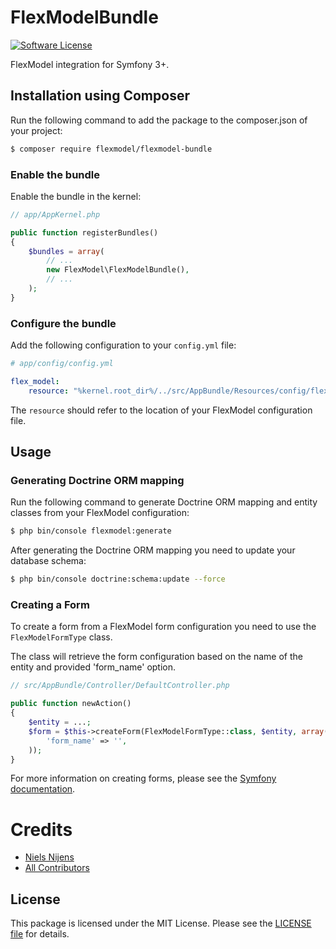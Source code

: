 # FlexModelBundle

[![Software License][icon-license]](LICENSE.md)

FlexModel integration for Symfony 3+.

## Installation using Composer

Run the following command to add the package to the composer.json of your project:

``` bash
$ composer require flexmodel/flexmodel-bundle
```

### Enable the bundle

Enable the bundle in the kernel:

``` php
// app/AppKernel.php

public function registerBundles()
{
    $bundles = array(
        // ...
        new FlexModel\FlexModelBundle(),
        // ...
    );
}
```

### Configure the bundle

Add the following configuration to your `config.yml` file:

``` yml
# app/config/config.yml

flex_model:
    resource: "%kernel.root_dir%/../src/AppBundle/Resources/config/flexmodel.xml"
```

The `resource` should refer to the location of your FlexModel configuration file.

## Usage

### Generating Doctrine ORM mapping

Run the following command to generate Doctrine ORM mapping and entity classes from your FlexModel configuration:

``` bash
$ php bin/console flexmodel:generate
```

After generating the Doctrine ORM mapping you need to update your database schema:

``` bash
$ php bin/console doctrine:schema:update --force
```

### Creating a Form

To create a form from a FlexModel form configuration you need to use the `FlexModelFormType` class.

The class will retrieve the form configuration based on the name of the entity and provided 'form_name' option.

``` php
// src/AppBundle/Controller/DefaultController.php

public function newAction()
{
    $entity = ...;
    $form = $this->createForm(FlexModelFormType::class, $entity, array(
        'form_name' => '',
    ));
}

```

For more information on creating forms, please see the [Symfony documentation][link-symfony-form-documentation].

# Credits

- [Niels Nijens][link-author]
- [All Contributors][link-contributors]

## License

This package is licensed under the MIT License. Please see the [LICENSE file](LICENSE.md) for details.

[icon-license]: https://img.shields.io/badge/license-MIT-brightgreen.svg

[link-symfony-form-documentation]: http://symfony.com/doc/current/book/forms.html
[link-author]: https://github.com/niels-nijens
[link-contributors]: ../../contributors

